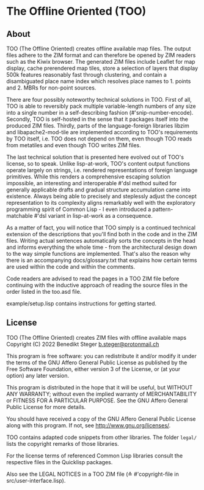 # The Offline Oriented (TOO)

## About

TOO (The Offline Oriented) creates offline available map files. The output files adhere to the ZIM format and can therefore be opened by ZIM readers such as the Kiwix browser. The generated ZIM files include Leaflet for map display, cache prerendered map tiles, store a selection of layers that display 500k features reasonably fast through clustering, and contain a disambiguated place name index which resolves place names to 1. points and 2. MBRs for non-point sources.

There are four possibly noteworthy technical solutions in TOO. First of all, TOO is able to reversibly pack multiple variable-length numbers of any size into a single number in a self-describing fashion (#'snip-number-encode). Secondly, TOO is self-hosted in the sense that it packages itself into the produced ZIM files. Thirdly, parts of the language-foreign libraries libzim and libapache2-mod-tile are implemented according to TOO's requirements by TOO itself, i.e. TOO does not depend on them, even though TOO reads from metatiles and even though TOO writes ZIM files.

The last technical solution that is presented here evolved out of TOO's license, so to speak. Unlike lisp-at-work, TOO's content output functions operate largely on strings, i.e. rendered representations of foreign language primitives. While this renders a comprehensive escaping solution impossible, an interesting and interoperable #'dsl method suited for generally applicable drafts and gradual structure accumulation came into existence. Always being able to precisely and steplessly adjust the concept representation to its complexity aligns remarkably well with the exploratory programming spirit of Common Lisp - I even introduced a pattern-matchable #'dsl variant in lisp-at-work as a consequence.

As a matter of fact, you will notice that TOO simply is a continued technical extension of the descriptions that you'll find both in the code and in the ZIM files. Writing actual sentences automatically sorts the concepts in the head and informs everything the whole time - from the architectural design down to the way simple functions are implemented. That's also the reason why there is an accompanying docs/glossary.txt that explains how certain terms are used within the code and within the comments.

Code readers are advised to read the pages in a TOO ZIM file before continuing with the inductive approach of reading the source files in the order listed in the too.asd file.

example/setup.lisp contains instructions for getting started.


## License

TOO (The Offline Oriented) creates ZIM files with offline available maps
Copyright (C) 2022 Benedikt Steger <b.steger@protonmail.ch>

This program is free software: you can redistribute it and/or modify it under the terms of the GNU Affero General Public License as published by the Free Software Foundation, either version 3 of the License, or (at your option) any later version.

This program is distributed in the hope that it will be useful, but WITHOUT ANY WARRANTY; without even the implied warranty of MERCHANTABILITY or FITNESS FOR A PARTICULAR PURPOSE. See the GNU Affero General Public License for more details.

You should have received a copy of the GNU Affero General Public License along with this program. If not, see <http://www.gnu.org/licenses/>.


TOO contains adapted code snippets from other libraries. The folder ```legal/``` lists the copyright remarks of those libraries.

For the license terms of referenced Common Lisp libraries consult the respective files in the Quicklisp packages.

Also see the LEGAL NOTICES in a TOO ZIM file (≙ #'copyright-file in src/user-interface.lisp).

